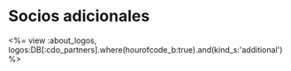 

# Socios adicionales

<%= view :about_logos, logos:DB[:cdo_partners].where(hourofcode_b:true).and(kind_s:'additional') %>